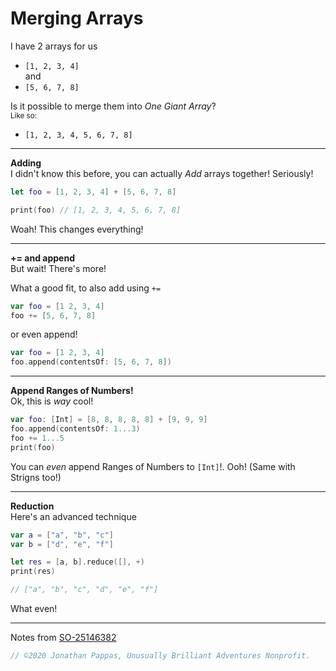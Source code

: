 # **Merging Arrays**

I have 2 arrays for us
- `[1, 2, 3, 4]`<br>
and
- `[5, 6, 7, 8]`

Is it possible to merge them into *One Giant Array*?<br>
<sup>Like so:</sup>

- `[1, 2, 3, 4, 5, 6, 7, 8]`

---
**Adding**<br>
I didn't know this before, you can actually *Add* arrays together! Seriously!

```swift
let foo = [1, 2, 3, 4] + [5, 6, 7, 8]

print(foo) // [1, 2, 3, 4, 5, 6, 7, 8]
```
Woah! This changes everything!


---
**+= and append**<br>
But wait! There's more!

What a good fit, to also add using `+=`

```swift
var foo = [1 2, 3, 4]
foo += [5, 6, 7, 8]
```

or even append!

```swift
var foo = [1 2, 3, 4]
foo.append(contentsOf: [5, 6, 7, 8])
```

---
**Append Ranges of Numbers!**<br>
Ok, this is *way* cool!

```swift
var foo: [Int] = [8, 8, 8, 8, 8] + [9, 9, 9]
foo.append(contentsOf: 1...3)
foo += 1...5
print(foo)
```

You can *even* append Ranges of Numbers to `[Int]`!. Ooh! (Same with Strigns too!)

---
**Reduction**<br>
Here's an advanced technique

```swift
var a = ["a", "b", "c"]
var b = ["d", "e", "f"]

let res = [a, b].reduce([], +)
print(res)

// ["a", "b", "c", "d", "e", "f"]
```

What even!

---

Notes from <a href="https://stackoverflow.com/questions/25146382" title="How to Merge Arrays in Swift">SO-25146382</a>


```swift
// ©2020 Jonathan Pappas, Unusually Brilliant Adventures Nonprofit.
```